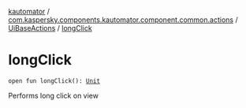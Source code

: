 [kautomator](../../index.md) / [com.kaspersky.components.kautomator.component.common.actions](../index.md) / [UiBaseActions](index.md) / [longClick](./long-click.md)

# longClick

`open fun longClick(): `[`Unit`](https://kotlinlang.org/api/latest/jvm/stdlib/kotlin/-unit/index.html)

Performs long click on view

